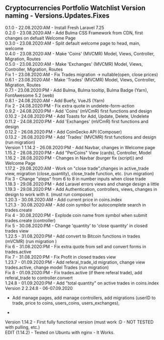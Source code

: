 Cryptocurrencies Portfolio Watchlist
Version naming - Versions.Updates.Fixes <br />
---
0.1.0 -  22.08.2020:AM - Install Fresh Laravel 7.25 <br />
0.2.0 -  23.08.2020:AM - Add Bulma CSS Framework from CDN, first changes on defualt Welcome Page <br />
0.3.0 -  23.08.2020:AM - Split default welcome page to head, main, welcome <br />
0.4.0 -  23.08.2020:AM - Make 'Coins' (MVCMR) Model, Views, Controller, Migration, Routes <br />
0.5.0 -  23.08.2020:AM - Make 'Exchanges' (MVCMR) Model, Views, Controller, Migration, Routes <br />
Fix 1 -  23.08.2020:AM - Fix Trades migration -> nullable(open, close prices) <br />
0.6.1 -  23.08.2020:AM - Make 'Trades' (MVCMR) Model, Views, Controller, Migration, Routes <br />
0.7.1 -  23.08.2020:PM - Add Bulma, Bulma tooltip, Bulma Badge (Yarn), FontAwesome 5.2 (web) <br />
0.8.1 -  24.08.2020:AM - Add Buefy, VueJS (Yarn) <br />
Fix 2 -  24.08.2020:PM - Fix extra quote in undelete-form-action <br />
0.9.2 -  24.08.2020:PM - Add 'Coins' (mVCmR) first functions and design <br />
0.10.2 - 24.08.2020:PM - Add Toasts for Add, Update, Delete, Undelete <br />
0.11.2 - 24.08.2020:PM - Add 'Exchanges' (mVCmR) first functions and design <br />
0.12.2 - 26.08.2020:PM - Add CoinGecko API (Composer) <br />
0.13.2 - 26.08.2020:PM - Add 'Trades' (MVCMR) first functions and design (run migration) <br />
Version 1
1.14.2 - 26.08.2020:PM - Add Navbar, changes in Welcome page <br />
1.15.2 - 28.08.2020:PM - Add "PerCoins" View (cards), Controller, Model <br />
1.16.2 - 28.08.2020:PM - Changes in Navbar (burger fix (script)) and Welcome Page <br />
1.17.2 - 29.08.2020:AM - Work on "close trade",changes in active_trade view, migration (close_quantity), close_trade function, etc. (run migration) <br />
 Fix 3 - Change "steps" from 6 to 8 in number inputs when close trade <br />
1.18.3 - 29.08.2020:PM - Add Laravel errors views and change design a little <br />
1.19.3 - 29.08.2020:PM - Add Authentication, controllers, views, changes in design to work with it. (must run composer)<br />
1.20.3 - 30.08.2020:AM - Add current price in coins.index <br />
1.21.3 - 30.08.2020:AM - Add coin symbol for autocomplete search in trades.create <br />
 Fix 4 - 30.08.2020:PM - Explode coin name from symbol when submit trades.create (controller) <br />
 Fix 5 - 30.08.2020:PM - Change 'quantity' to 'close quantity' in closed trades view <br />
1.22.5 - 31.08.2020:PM - Add convert to Bitcoin functions in trades (mVCMR) (run migration ) <br />
 Fix 6 - 31.08.2020:PM - Fix extra quote from sell and convert forms in trades.active <br />
 Fix 7 - 31.08.2020:PM - Fix Profit in closed trades view <br />
1.23.7 - 01.09.2020:PM - Add referal_trade_id migration, change view trades.active, change model Trades (run migration)<br />
 Fix 8 - 01.09.2020:PM - Fix trades.active (if there referal trade), add referal_trade to controller.convert <br />
1.24.8 - 01.09.2020:PM - Add "total quantity" on active trades in coins.index <br />
Version 2
2.24.8 - 06-07.09.2020
 - Add manage pages, add manage controllers, add migrations (userID to trade, price to coins, users_coins, users_exchanges), <br />

-
Version 1.14.2 - First fully functional version (must work :D - NOT TESTED with pulling, etc.) <br />
EDIT (1.14.2) - Tested on Ubuntu with nginx - It Works. <br />